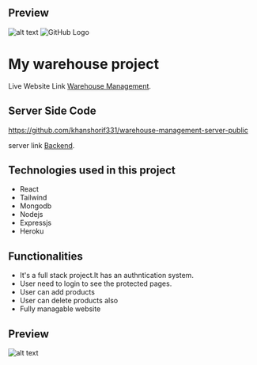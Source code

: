 ## Preview

![alt text](https://i.ibb.co/dLtJ04S/image.png)
![GitHub Logo](https://i.ibb.co/fqvMYX2/image.png)

# My warehouse project

Live Website Link [Warehouse Management](https://warehouse-management-3798b.web.app/).

## Server Side Code 

https://github.com/khanshorif331/warehouse-management-server-public

server link [Backend](https://warehouse-management-server-public.onrender.com/).

## Technologies used in this project

-  React
-  Tailwind
-  Mongodb
-  Nodejs
-  Expressjs
-  Heroku

## Functionalities

-  It's a full stack project.It has an authntication system.
-  User need to login to see the protected pages.
-  User can add products
-  User can delete products also
-  Fully managable website


## Preview
![alt text](https://i.ibb.co/dLtJ04S/image.png)
